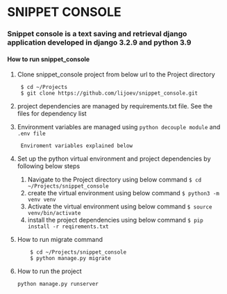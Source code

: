 # SNIPPET CONSOLE


### Snippet console is a text saving and retrieval django application developed in django 3.2.9 and python 3.9

   
#### How to run snippet_console ####

1. Clone snippet_console project from below url to the Project directory
   ```
    $ cd ~/Projects
    $ git clone https://github.com/lijoev/snippet_console.git
   ```

2. project dependencies are managed by requirements.txt file. See the files for dependency list
 
   
3. Environment variables are managed using `python decouple module` and `.env file`
   ```
    Enviroment variables explained below   
   ```
4. Set up the python virtual environment and project dependencies by following below steps
   1. Navigate to the Project directory using below command
       ```$ cd ~/Projects/snippet_console ```
   2. create the virtual environment using below command
       ```$ python3 -m venv venv```
   3. Activate the virtual environment using below command
       ```$ source venv/bin/activate```
   4. install the project dependencies using below command
       ```$ pip install -r reqirements.txt```
   

5. How to run migrate command
    ```
        $ cd ~/Projects/snippet_console
        $ python manage.py migrate
    ```
6. How to run the project
    ```
    python manage.py runserver
    ```

